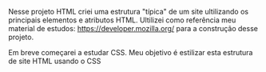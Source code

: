 Nesse projeto HTML criei uma estrutura "típica" de um site ultilizando os principais elementos e atributos HTML. Ultilizei como referência meu material de estudos: https://developer.mozilla.org/ para a construção desse projeto.

Em breve começarei a estudar CSS. Meu objetivo é estilizar esta estrutura de site HTML usando o CSS